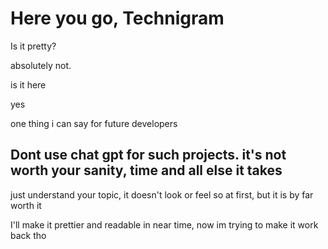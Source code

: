 # Here you go, Technigram

Is it pretty?

absolutely not.

is it here

yes

one thing i can say for future developers

## Dont use chat gpt for such projects. it's not worth your sanity, time and all else it takes

just understand your topic, it doesn't look or feel so at first, but it is by far worth it



I'll make it prettier and readable in near time, now im trying to make it work back tho
